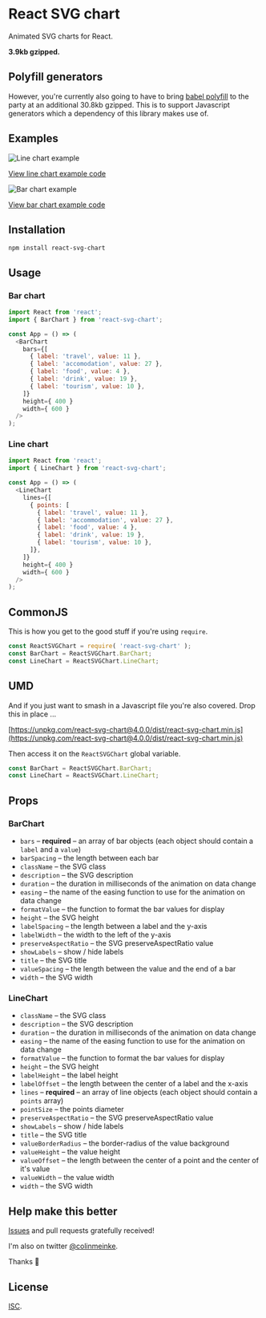 # React SVG chart

Animated SVG charts for React.

**3.9kb gzipped.**

## Polyfill generators

However, you're currently also going to have to bring
[babel polyfill](https://cdnjs.com/libraries/babel-polyfill)
to the party at an additional 30.8kb gzipped. This is to
support Javascript generators which a dependency of this
library makes use of.

## Examples

![Line chart example](https://www.dropbox.com/s/txatue50qmw87ij/line-chart.gif?raw=1)

[View line chart example code](./examples/lineChart)

![Bar chart example](https://www.dropbox.com/s/a4dofz0cay5ogbu/bar-chart.gif?raw=1)

[View bar chart example code](./examples/barChart)

## Installation

```
npm install react-svg-chart
```

## Usage

### Bar chart

```js
import React from 'react';
import { BarChart } from 'react-svg-chart';

const App = () => (
  <BarChart
    bars={[
      { label: 'travel', value: 11 },
      { label: 'accomodation', value: 27 },
      { label: 'food', value: 4 },
      { label: 'drink', value: 19 },
      { label: 'tourism', value: 10 },
    ]}
    height={ 400 }
    width={ 600 }
  />
);
```

### Line chart

```js
import React from 'react';
import { LineChart } from 'react-svg-chart';

const App = () => (
  <LineChart
    lines={[
      { points: [
        { label: 'travel', value: 11 },
        { label: 'accommodation', value: 27 },
        { label: 'food', value: 4 },
        { label: 'drink', value: 19 },
        { label: 'tourism', value: 10 },
      ]},
    ]}
    height={ 400 }
    width={ 600 }
  />
);
```

## CommonJS

This is how you get to the good stuff if you're using
`require`.

```js
const ReactSVGChart = require( 'react-svg-chart' );
const BarChart = ReactSVGChart.BarChart;
const LineChart = ReactSVGChart.LineChart;
```

## UMD

And if you just want to smash in a Javascript file you're
also covered. Drop this in place ...

[https://unpkg.com/react-svg-chart@4.0.0/dist/react-svg-chart.min.js](https://unpkg.com/react-svg-chart@4.0.0/dist/react-svg-chart.min.js)

Then access it on the `ReactSVGChart` global variable.

```js
const BarChart = ReactSVGChart.BarChart;
const LineChart = ReactSVGChart.LineChart;
```

## Props

### BarChart

- `bars` – **required** – an array of bar objects (each object should contain a `label` and a `value`)
- `barSpacing` – the length between each bar
- `className` – the SVG class
- `description` – the SVG description
- `duration` – the duration in milliseconds of the animation on data change
- `easing` – the name of the easing function to use for the animation on data change
- `formatValue` – the function to format the bar values for display
- `height` – the SVG height
- `labelSpacing` – the length between a label and the y-axis
- `labelWidth` –  the width to the left of the y-axis
- `preserveAspectRatio` – the SVG preserveAspectRatio value
- `showLabels` – show / hide labels
- `title` – the SVG title
- `valueSpacing` – the length between the value and the end of a bar
- `width` – the SVG width

### LineChart

- `className` – the SVG class
- `description` – the SVG description
- `duration` – the duration in milliseconds of the animation on data change
- `easing` – the name of the easing function to use for the animation on data change
- `formatValue` – the function to format the bar values for display
- `height` – the SVG height
- `labelHeight` – the label height
- `labelOffset` – the length between the center of a label and the x-axis
- `lines` – **required** – an array of line objects (each object should contain a `points` array)
- `pointSize` – the points diameter
- `preserveAspectRatio` – the SVG preserveAspectRatio value
- `showLabels` – show / hide labels
- `title` – the SVG title
- `valueBorderRadius` – the border-radius of the value background
- `valueHeight` – the value height
- `valueOffset` – the length between the center of a point and the center of it's value
- `valueWidth` – the value width
- `width` – the SVG width

## Help make this better

[Issues](https://github.com/colinmeinke/react-svg-chart/issues/new)
and pull requests gratefully received!

I'm also on twitter [@colinmeinke](https://twitter.com/colinmeinke).

Thanks :star2:

## License

[ISC](./LICENSE.md).
